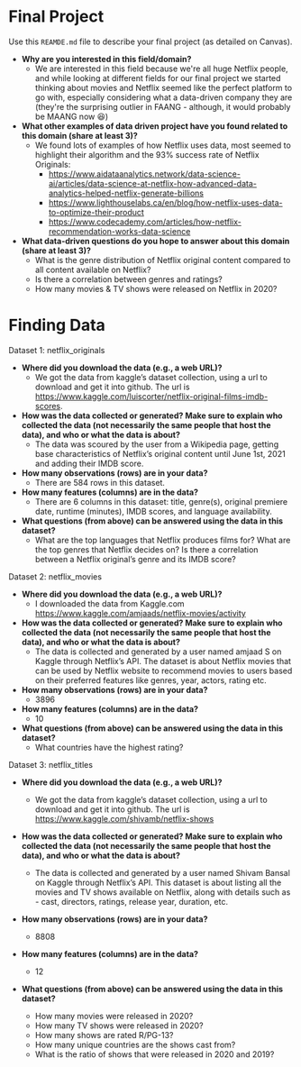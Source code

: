# Final Project
Use this `REAMDE.md` file to describe your final project (as detailed on Canvas).

* **Why are you interested in this field/domain?**
  * We are interested in this field because we're all huge Netflix people, and while looking at different fields for our final project we started thinking about movies and Netflix seemed like the perfect platform to go with, especially considering what a data-driven company they are (they're the surprising outlier in FAANG - although, it would probably be MAANG now 😆)
* **What other examples of data driven project have you found related to this domain (share at least 3)?**
  * We found lots of examples of how Netflix uses data, most seemed to highlight their algorithm and the 93% success rate of Netflix Originals:
    * https://www.aidataanalytics.network/data-science-ai/articles/data-science-at-netflix-how-advanced-data-analytics-helped-netflix-generate-billions
    * https://www.lighthouselabs.ca/en/blog/how-netflix-uses-data-to-optimize-their-product
    * https://www.codecademy.com/articles/how-netflix-recommendation-works-data-science
* **What data-driven questions do you hope to answer about this domain (share at least 3)?**
  * What is the genre distribution of Netflix original content compared to all content available on Netflix?
  * Is there a correlation between genres and ratings?
  * How many movies & TV shows were released on Netflix in 2020?

# Finding Data
Dataset 1: netflix_originals
* **Where did you download the data (e.g., a web URL)?**
  * We got the data from kaggle’s dataset collection, using a url to download and get it into github. The url is https://www.kaggle.com/luiscorter/netflix-original-films-imdb-scores. 
* **How was the data collected or generated? Make sure to explain who collected the data (not necessarily the same people that host the data), and who or what the data is about?**
  * The data was scoured by the user from a Wikipedia page, getting base characteristics of Netflix’s original content until June 1st, 2021 and adding their IMDB score.
* **How many observations (rows) are in your data?**
  * There are 584 rows in this dataset.
* **How many features (columns) are in the data?**
  * There are 6 columns in this dataset: title, genre(s), original premiere date, runtime (minutes), IMDB scores, and language availability.
* **What questions (from above) can be answered using the data in this dataset?**
  * What are the top languages that Netflix produces films for? What are the top genres that Netflix decides on? Is there a correlation between a Netflix original’s genre and its IMDB score?

Dataset 2: netflix_movies
* **Where did you download the data (e.g., a web URL)?**
  * I downloaded the data from Kaggle.com https://www.kaggle.com/amjaads/netflix-movies/activity 
* **How was the data collected or generated? Make sure to explain who collected the data (not necessarily the same people that host the data), and who or what the data is about?**
  * The data is collected and generated by a user named amjaad S on Kaggle through Netflix’s API. The dataset is about Netflix movies that can be used by Netflix website to recommend movies to users based on their preferred features like genres, year, actors, rating etc. 
* **How many observations (rows) are in your data?**
  * 3896
* **How many features (columns) are in the data?**
  * 10
* **What questions (from above) can be answered using the data in this dataset?**
  * What countries have the highest rating?

Dataset 3: netflix_titles
* **Where did you download the data (e.g., a web URL)?**
  * We got the data from kaggle’s dataset collection, using a url to download and get it into github. The url is https://www.kaggle.com/shivamb/netflix-shows 

* **How was the data collected or generated? Make sure to explain who collected the data (not necessarily the same people that host the data), and who or what the data is about?**
  * The data is collected and generated by a user named Shivam Bansal on Kaggle through Netflix’s API. This dataset is about listing all the movies and TV shows available on Netflix, along with details such as - cast, directors, ratings, release year, duration, etc. 
* **How many observations (rows) are in your data?**
  * 8808
* **How many features (columns) are in the data?**
  * 12
* **What questions (from above) can be answered using the data in this dataset?**
  * How many movies were released in 2020?
  * How many TV shows were released in 2020?
  * How many shows are rated R/PG-13?
  * How many unique countries are the shows cast from?
  * What is the ratio of shows that were released in 2020 and 2019?


